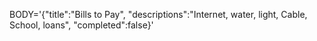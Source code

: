 BODY='{"title":"Bills to Pay", "descriptions":"Internet, water, light, Cable, School, loans", "completed":false}'
